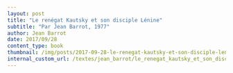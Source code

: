 ```yaml
---
layout: post
title: "Le renégat Kautsky et son disciple Lénine"
subtitle: "Par Jean Barrot, 1977"
author: Jean Barrot
date: 2017/09/28
content_type: book
thumbnail: /img/posts/2017-09-28-le-renegat-kautsky-et-son-disciple-lenine/thumbnail.jpg
internal_custom_url: /textes/jean_barrot/le_renegat_kautsky_et_son_disciple_lenine/
---
```


